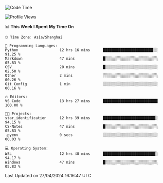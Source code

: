 <!--START_SECTION:waka-->
![Code Time](http://img.shields.io/badge/Code%20Time-1%2C644%20hrs%2054%20mins-blue)

![Profile Views](http://img.shields.io/badge/Profile%20Views-9-blue)

📊 **This Week I Spent My Time On** 

```text
🕑︎ Time Zone: Asia/Shanghai

💬 Programming Languages: 
Python                   12 hrs 16 mins      ███████████████████████░░   91.25 % 
Markdown                 47 mins             █░░░░░░░░░░░░░░░░░░░░░░░░   05.83 % 
CSV                      20 mins             █░░░░░░░░░░░░░░░░░░░░░░░░   02.50 % 
Other                    2 mins              ░░░░░░░░░░░░░░░░░░░░░░░░░   00.26 % 
Git Config               1 min               ░░░░░░░░░░░░░░░░░░░░░░░░░   00.16 % 

🔥 Editors: 
VS Code                  13 hrs 27 mins      █████████████████████████   100.00 % 

🐱‍💻 Projects: 
star_identification      12 hrs 39 mins      ████████████████████████░   94.15 % 
CS-Notes                 47 mins             █░░░░░░░░░░░░░░░░░░░░░░░░   05.83 % 
.pyenv                   0 secs              ░░░░░░░░░░░░░░░░░░░░░░░░░   00.03 % 

💻 Operating System: 
WSL                      12 hrs 40 mins      ████████████████████████░   94.17 % 
Windows                  47 mins             █░░░░░░░░░░░░░░░░░░░░░░░░   05.83 % 
```


 Last Updated on 27/04/2024 16:16:47 UTC
<!--END_SECTION:waka-->